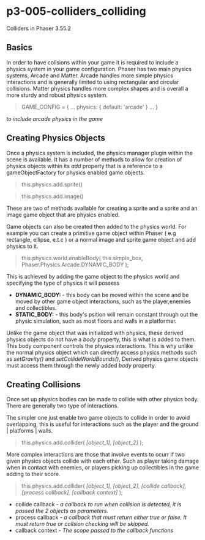 # p3-005-colliders_colliding
Colliders in Phaser 3.55.2

## Basics

In order to have colisions within your game it is required to include a physics system in your game
configuration. Phaser has two main physics systems, Arcade and Matter. Arcade handles more simple
physics interactions and is generally limited to using rectangular and circular collisions. Matter
physics handles more complex shapes and is overall a more sturdy and robust physics system.

> GAME_CONFIG = {
>   ...
>   physics: { default: 'arcade' }
>   ...
> }

*to include arcade physics in the game*

## Creating Physics Objects
Once a physics system is included, the physics manager plugin within the scene is available.
It has a number of methods to allow for creation of physics objects within its *add* property
that is a reference to a gameObjectFactory for physics enabled game objects.

> this.physics.add.sprite()

> this.physics.add.image()

These are two of methods available for creating a sprite and a sprite and an image game object
that are physics enabled.

Game objects can also be created then added to the physics world. For example you can create a
primitive game object within Phaser ( e.g rectangle, ellipse, e.t.c ) or a normal image and sprite game object and add physics to it.

>this.physics.world.enableBody( this.simple_box, Phaser.Physics.Arcade.DYNAMIC_BODY );

This is achieved by adding the game object to the physics world and specifying the type of physics
it will possess
- **DYNAMIC_BODY:** - this body can be moved within the scene and be moved by other
game object interactions, such as the player,enemies and collectibles.
- **STATIC_BODY:** - this body's psition will remain constant through out the physic simulation,
such as most floors and walls in a platformer.

Unlike the game object that was initialized with physics, these derived physics objects do not
have a *body* property, this is what is added to them. This body component controls the physics
interactions. This is why unlike the normal physics object which can directly access physics
methods such as *setGravity()* and *setCollideWorldBounds()*, Derived physics game objects must
access them through the newly added *body* property.

## Creating Collisions
Once set up physics bodies can be made to collide with other physics body. There are generally
two type of interactions.

The simpler one just enable two game objects to collide in order to avoid overlapping, this is
useful for interactions such as the player and the ground | platforms | walls.
> this.physics.add.collider( *[object_1], [object_2]* );

More complex interactions are those that involve events to ocurr if two given physics objects
collide with each other. Such as player taking damage when in contact with enemies, or 
players picking up collectibles in the game adding to their score.
> this.physics.add.collider(  *[object_1], [object_2], [collide callback], [process callback],*
> *[callback context]* );
- collide callback - *a callback to run when collision is detected, it is passed the 2 objects*
*as parameters.*
- process callback - *a callback that must return either true or false. It must return true or*
*collsion checking will be skipped.*
- callback context - *The scope passed to the callback functions*